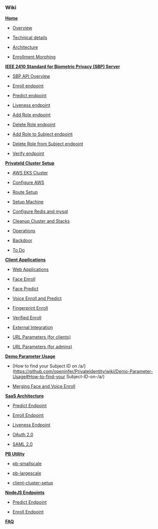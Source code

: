 ### Wiki

[**Home**](https://github.com/openinfer/PrivateIdentity/wiki)

* [Overview](https://github.com/openinfer/PrivateIdentity/wiki#overview)

* [Technical details](https://github.com/openinfer/PrivateIdentity/wiki#technical-details)

* [Architecture](https://github.com/openinfer/PrivateIdentity/wiki#basic-architecture)

* [Enrollment Morphing](https://github.com/openinfer/PrivateIdentity/wiki#enrollment-morphing)

[**IEEE 2410 Standard for Biometric Privacy (SBP) Server**](https://github.com/openinfer/PrivateIdentity/wiki/ieee-2410-standard-for-biometric-privacy-(SBP)-server)

* [SBP API Overview](https://github.com/openinfer/PrivateIdentity/wiki/ieee-2410-standard-for-biometric-privacy-(SBP)-server#sbp-api-overview)

* [Enroll endpoint](https://github.com/openinfer/PrivateIdentity/wiki/ieee-2410-standard-for-biometric-privacy-(SBP)-server#API-Enroll-Overview)

* [Predict endpoint](https://github.com/openinfer/PrivateIdentity/wiki/ieee-2410-standard-for-biometric-privacy-(SBP)-server#predict-overview)

* [Liveness endpoint](https://github.com/openinfer/PrivateIdentity/wiki/ieee-2410-standard-for-biometric-privacy-(SBP)-server#liveness-overview)

* [Add Role endpoint](https://github.com/openinfer/PrivateIdentity/wiki/ieee-2410-standard-for-biometric-privacy-(SBP)-server#add-role-overview)

* [Delete Role endpoint](https://github.com/openinfer/PrivateIdentity/wiki/ieee-2410-standard-for-biometric-privacy-(SBP)-server#delete-role-overview)

* [Add Role to Subject endpoint](https://github.com/openinfer/PrivateIdentity/wiki/ieee-2410-standard-for-biometric-privacy-(SBP)-server#add-role-to-subject)

* [Delete Role from Subject endpoint](https://github.com/openinfer/PrivateIdentity/wiki/ieee-2410-standard-for-biometric-privacy-(SBP)-server#delete-role-from-subject)

* [Verify endpoint](https://github.com/openinfer/PrivateIdentity/wiki/IEEE-2410-Standard-for-Biometric-Privacy-(SBP)-Server#api-verify-overview)


[**PrivateId Cluster Setup**](https://github.com/openinfer/PrivateIdentity/wiki/cluster-setup)

* [AWS EKS Cluster](https://github.com/openinfer/PrivateIdentity/wiki/cluster-setup#AWS-EKS-CLUSTER)

* [Configure AWS](https://github.com/openinfer/PrivateIdentity/wiki/cluster-setup#configure-aws)

* [Route Setup](https://github.com/openinfer/PrivateIdentity/wiki/Route-Setup)

* [Setup Machine](https://github.com/openinfer/PrivateIdentity/wiki/Setup-Machine)

* [Configure Redis and mysql](https://github.com/openinfer/PrivateIdentity/wiki/Configure-redis-and-mysql)

* [Cleanup Cluster and Stacks](https://github.com/openinfer/PrivateIdentity/wiki/Cleanup-Cluster-and-Stacks)

* [Operations](https://github.com/openinfer/PrivateIdentity/wiki/Operations)

* [Backdoor](https://github.com/openinfer/PrivateIdentity/wiki/Backdoors)

* [To Do](https://github.com/openinfer/PrivateIdentity/wiki/To-Do)

[**Client Applications**](https://github.com/openinfer/PrivateIdentity/wiki/Client-Applications)

* [Web Applications](https://github.com/openinfer/PrivateIdentity/wiki/Client-Applications#Web-applications)

* [Face Enroll](https://github.com/openinfer/PrivateIdentity/wiki/Client-Applications#Face-enroll)

* [Face Predict](https://github.com/openinfer/PrivateIdentity/wiki/Client-Applications#Face-predict)

* [Voice Enroll and Predict](https://github.com/openinfer/PrivateIdentity/wiki/Client-Applications#Voice-enroll-and-predict)

* [Fingerprint Enroll](https://github.com/openinfer/PrivateIdentity/wiki/Client-Applications#Fingerprint-enroll)

* [Verified Enroll](https://github.com/openinfer/PrivateIdentity/wiki/Verified-Enroll)

* [External Integration](https://github.com/openinfer/PrivateIdentity/wiki/External-Integration)

* [URL Parameters (for clients)](https://github.com/openinfer/PrivateIdentity/wiki/Client-URL-Parameters)

* [URL Parameters (for admins)](https://github.com/openinfer/PrivateIdentity/wiki/Admin-URL-Parameters)

[**Demo Parameter Usage**](https://github.com/openinfer/PrivateIdentity/wiki/Finding-Your-Subject-ID)

* [How to find your Subject ID on /a/](https://github.com/openinfer/PrivateIdentity/wiki/Demo-Parameter-Usage#How-to-find-your Subject-ID-on-/a/)

* [Merging Face and Voice Enroll](https://github.com/openinfer/PrivateIdentity/wiki/Merging-Face-and-Voice-Enrollments)

[**SaaS Architecture**](https://github.com/openinfer/PrivateIdentity/wiki/SaaS-Architecture)

* [Predict Endpoint](https://github.com/openinfer/PrivateIdentity/wiki/Predict-Endpoint)

* [Enroll Endpoint](https://github.com/openinfer/PrivateIdentity/wiki/Enroll-Endpoint)

* [Liveness Endpoint](https://github.com/openinfer/PrivateIdentity/wiki/Liveness-Endpoint)

* [OAuth 2.0](https://github.com/openinfer/PrivateIdentity/wiki/OAUTH)

* [SAML 2.0](https://github.com/openinfer/PrivateIdentity/wiki/SAML-2.0)

[**PB Utility**](https://github.com/openinfer/PrivateIdentity/wiki/pb-utils)

* [pb-smallscale](https://github.com/openinfer/PrivateIdentity/wiki/pb-utils#small-Scale)

* [pb-largescale](https://github.com/openinfer/PrivateIdentity/wiki/pb-utils#large-Scale)
 
* [client-cluster-setup](https://github.com/openinfer/PrivateIdentity/wiki/Client-Cluster-setup)

[**NodeJS Endpoints**](https://github.com/openinfer/PrivateIdentity/wiki/NodeJS-Predict-Endpoint)

* [Predict Endpoint](https://github.com/openinfer/PrivateIdentity/wiki/NodeJS-Predict-Endpoint)

* [Enroll Endpoint](https://github.com/openinfer/PrivateIdentity/wiki/NodeJS-Enroll-Endpoint)

[**FAQ**](https://github.com/openinfer/PrivateIdentity/wiki/FAQ)